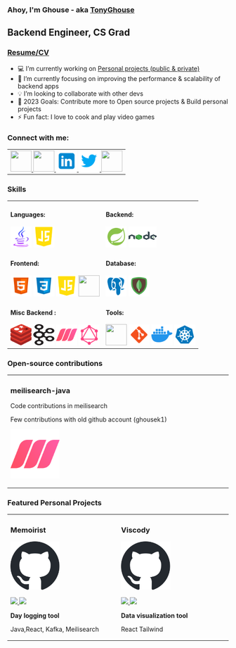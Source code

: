 ### Ahoy, I'm Ghouse - aka [TonyGhouse][website]

## Backend Engineer, CS Grad
### [Resume/CV][resume]

- :computer: I’m currently working on [Personal projects (public & private)][gitprojects]
- :blue_book: I’m currently focusing on improving the performance & scalability of backend apps
- :bulb: I’m looking to collaborate with other devs
- :dart: 2023 Goals: Contribute more to Open source projects & Build personal projects
- ⚡ Fun fact: I love to cook and play video games

### Connect with me:
<div align="left">
<table>
<tr>
<td >

<a href="https://tonyghouse.com" target="_blank">
 <img src="./assets/icons/android.svg" style=" height:3rem; width:3rem;">
</a>
<a href="mailto:tonyghouseofficial@gmail.com" target="_blank">
 <img src="./assets/icons/svg/email.svg" style=" height:3rem; width:3rem;">
</a>
<a href="https://linkedin.com/in/tonyghouse" target="_blank">
 <img src="./assets/icons/svg/linkedin.svg" style=" height:3rem; width:3rem;">
</a>
<a href="https://twitter.com/tonyghouse" target="_blank">
 <img src="./assets/icons/svg/twitter.svg" style=" height:3rem; width:3rem;">
</a>
<a href="https://dev.to/tonyghouse" target="_blank">
 <img src="./assets/icons/svg/devto.svg" style=" height:3rem; width:3rem;">
</a>
</td>
</tr>                                                                
</table> 

### Skills
<div align="left">
<table>
<tr>
<td width="50%">
<h4 align="left" style="padding-top: 0rem;" style="padding-top: 0rem;">Languages: </h4>
<div class="languages" align="left">
 <img  src="./assets/icons/svg/java.svg" style=" height:3rem; width:3rem;" />
 <img  src="./assets/icons/svg/javascript.svg" style=" height:3rem; width:3rem;" />
</div>
</td>
<td width="50%">
<h4 align="left" style="padding-top: 0rem;">Backend: </h4>
<div class="backend" align="left">
<img src="./assets/icons/svg/spring.svg" style=" height:3rem; width:3rem;" />
<img src="./assets/icons/svg/nodejs.svg" style=" height:3rem; width:4rem;" />
</div>
</td>
</tr> 
<tr>
<td width="50%">
<h4 align="left" style="padding-top: 0rem;">Frontend: </h4>
<div class="frontend" align="left">
 <img src="./assets/icons/svg/html.svg" style=" height:3rem; width:3rem;" />
 <img src="./assets/icons/svg/css.svg" style=" height:3rem; width:3rem;" />
 <img src="./assets/icons/svg/javascript.svg" style=" height:3rem; width:3rem;" />
 <img src="./assets/icons/svg/reactjs.svg" style=" height:3rem; width:3rem;" />
</div>
</td>
<td width="50%">
<h4 align="left" style="padding-top: 0rem;">Database:</h4>
<div class="database" align="left">
 <img src="./assets/icons/svg/postgresql.svg" style=" height:3rem; width:3rem;" />
 <img src="./assets/icons/svg/mongodb.svg" style=" height:3rem; width:3rem;" />
</div>
</td>
</tr>  
<tr>
<td width="50%">
<h4 align="left" style="padding-top: 0rem;">Misc Backend : </h4>
<div class="misc-backend" align="left">
 <img src="./assets/icons/svg/redis.svg" style=" height:3rem; width:3rem;" />
 <img src="./assets/icons/svg/kafka.svg" style=" height:3rem; width:3rem;" />
 <img src="./assets/icons/svg/meilisearch.svg" style=" height:3rem; width:3rem;" />
 <img src="./assets/icons/svg/graphql.svg" style=" height:3rem; width:3rem;" />
</div>
</td>
<td width="50%">
<h4 align="left" style="padding-top: 0rem;">Tools:</h4>
<div class="misc-tools" align="left">
 <img src="./assets/icons/svg/terminal.svg" style=" height:3rem; width:3rem;" />
 <img src="./assets/icons/svg/git.svg" style=" height:3rem; width:3rem;" />
 <img src="./assets/icons/svg/docker.svg" style=" height:3rem; width:3rem;" />
 <img src="./assets/icons/svg/kubernetes.svg" style=" height:3rem; width:3rem;" />
</div>
</td>
</tr>                                                               
</table> 

### Open-source contributions
<div align="left">
<table>
<tr>
<td width="33%">
<h3 align="left">meilisearch-java</h3>
<div align="left">
<p> Code contributions in meilisearch </p>
<p> Few contributions with old github account (ghousek1) </p>
<a href="https://github.com/meilisearch/meilisearch-java" target="_blank">
<img src="./assets/icons/svg/meilisearch.svg" style="width: 7rem;"></a>
<p>
</p>
</div>
</td>

</tr>                                                                
</table> 

### Featured Personal Projects
<div align="left">
<table>
<tr>
<td width="33%">
<h3 align="left">Memoirist</h3>
<div align="left">
<a href="https://github.com/tonyghouse/memoirist" target="_blank">
<img src="./assets/icons/svg/github.svg" style="width: 7rem;"></a>
<p>
<a href="https://github.com/tonyghouse/memoirist" target="_blank">
<img src="https://img.shields.io/badge/CODE-ff9?style=for-the-badge&logo=github&logoColor=black">
</a>
<a href="https://github.com/tonyghouse/memoirist" target="_blank">
<img src="https://img.shields.io/badge/-website-green?style=for-the-badge&color=d1ed58">
</a>
</p>
<p><strong> Day logging tool</strong></p>
<p>Java,React, Kafka, Meilisearch</p>
</div>
</td>


<td width="33%">                                                                                     
<h3 align="left">Viscody</h3>
<div align="left">
<a href="https://github.com/tonyghouse/viscody" target="_blank"><img src="./assets/icons/svg/github.svg" style="width: 7rem;"></a>
<p>
<a href="https://github.com/tonyghouse/viscody" target="_blank">
<img src="https://img.shields.io/badge/CODE-ff9?style=for-the-badge&logo=github&logoColor=black"">
</a>
<a href="https://github.com/tonyghouse/viscody" target="_blank">
<img src="https://img.shields.io/badge/-website-green?style=for-the-badge&color=d1ed58">
</a>
</p>
<p><strong>Data visualization tool</strong> </p>
<p>React Tailwind</p>
</div>
</td>
</tr>                                                                
</table>

[email]: mailto:tonyghouseofficial@gmail.com
[website]: https://tonyghouse.com
[linkedin]: https://linkedin.com/in/tonyghouse
[twitter]: https://twitter.com/tonyghouse
[reddit]: https://reddit.com/u/tonyghouse
[devto]: https://dev.to/tonyghouse
[github]: https://github.com/tonyghouse?tab=repositories
[gitprojects]: https://github.com/tonyghouse?tab=repositories
[meilisearch]: https://github.com/meilisearch/meilisearch-java
[resume]: ./assets/files/Ghouse_Resume.pdf
                                                                              
</div>                                                                                    
